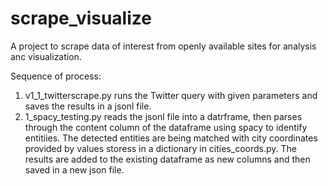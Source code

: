 # scrape_visualize
A project to scrape data of interest from openly available sites for analysis anc visualization. 

Sequence of process:
  1. v1_1_twitterscrape.py runs the Twitter query with given parameters and saves the results in a jsonl file. 
  2. 1_spacy_testing.py reads the jsonl file into a datrframe, then parses through the content column of the dataframe using spacy to identify entitiies. The detected entities are being matched with city coordinates provided by values storess in a dictionary in cities_coords.py. The results are added to the existing dataframe as new columns and then saved in a new json file. 
